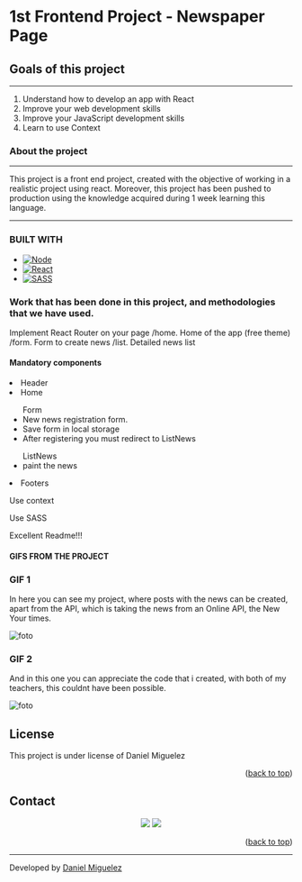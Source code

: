 # 1st Frontend Project - Newspaper Page

## Goals of this project
<hr/>
    <ol>
        <li>Understand how to develop an app with React</li>
        <li>Improve your web development skills</li>
        <li>Improve your JavaScript development skills</li>
        <li>Learn to use Context</li>
    </ol>

### About the project
<hr/>
    <p>This project is a front end project, created with the objective of working in a realistic project using react. Moreover, this project has been pushed to production using the knowledge acquired during 1 week learning this language.
    </p>

<hr/>

### BUILT WITH


* [![Node][Node.JS]][Node.JS-url]
* [![React][React]][React-url]
* [![SASS][SASS]][SASS-url]



### Work that has been done in this project, and methodologies that we have used.

<p>
    Implement React Router on your page
        /home. Home of the app (free theme)
        /form. Form to create news
        /list. Detailed news list
</p>

<h4> Mandatory components</h4>
<ol></ol>
<li>Header</li>
<li>Home</li>
<ul>Form
    <li>New news registration form.</li>
    <li>Save form in local storage</li>
    <li>After registering you must redirect to ListNews</li>
</ul>
<ul>ListNews
    <li>paint the news</li>
</ul>
<li>Footers</li>
<p>Use context</p>
<p>Use SASS</p>
<p>Excellent Readme!!!</p>
</p>

#### GIFS FROM THE PROJECT


### GIF 1

In here you can see my project, where posts with the news can be created, apart from the API, which is taking the news from an Online API, the New Your times.

![foto](img-readme/gif1.gif)

### GIF 2

And in this one you can appreciate the code that i created, with both of my teachers, this couldnt have been possible.

![foto](img-readme/gif2.gif)


## License
This project is under license of Daniel Miguelez
<p align="right">(<a href="#readme-top">back to top</a>)</p>




## Contact 
  <p align="center">
<a href = "mailto:danielmiguelez1993@gmail.com"><img src="https://img.shields.io/badge/-Gmail-%23333?style=for-the-badge&logo=gmail&logoColor=white" target="_blank"></a>
    <a href="https://github.com/DanielMiguelez/" target="_blank"><img src="https://img.shields.io/badge/-LinkedIn-%230077B5?style=for-the-badge&logo=linkedin&logoColor=white" target="_blank"></a> 
</p>


<p align="right">(<a href="#readme-top">back to top</a>)</p>

---

Developed by [Daniel Miguelez](https://github.com/DanielMiguelez)

[SASS]: https://img.shields.io/badge/SASS-pink?style=for-the-badge&logo=SASS&logoColor=white
[SASS-url]: https://sass-lang.com/
[React]: https://img.shields.io/badge/React-9cf?style=for-the-badge&logo=React&queryColor=fedcba&logoColor=white
[React-url]: https://es.reactjs.org/
[Node.JS]: https://img.shields.io/badge/node.js-6DA55F?style=for-the-badge&logo=node.js&logoColor=white
[Node.JS-url]: https://nextjs.org/